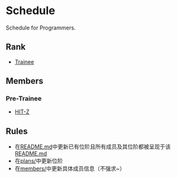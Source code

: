 # Schedule
Schedule for Programmers.

## Rank
- [Trainee](plans/trainee.md)

## Members
### Pre-Trainee
- [HIT-Z](https://github.com/scorpio-ghy)

## Rules
- 在[README.md](README.md)中更新已有位阶且所有成员及其位阶都被呈现于该[README.md](README.md)
- 在[plans/](plans/)中更新位阶
- 在[members/](members/)中更新具体成员信息（不强求~）
